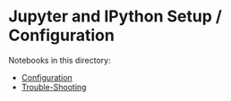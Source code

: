 # Jupyter and IPython Setup / Configuration

Notebooks in this directory:

* [Configuration](https://nbviewer.jupyter.org/github/jhermann/jupyter-by-example/blob/master/setup/configuration.ipynb)
* [Trouble-Shooting](https://nbviewer.jupyter.org/github/jhermann/jupyter-by-example/blob/master/setup/trouble-shooting.ipynb)
